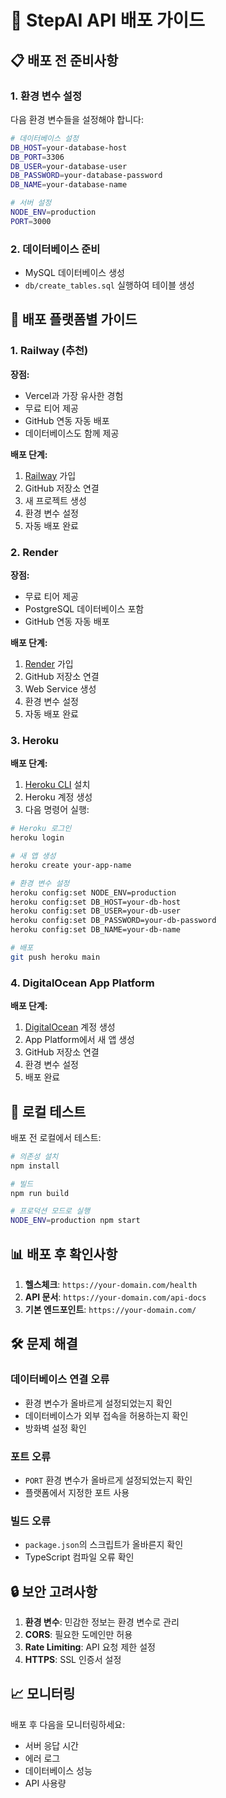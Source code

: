 # 🚀 StepAI API 배포 가이드

## 📋 배포 전 준비사항

### 1. 환경 변수 설정
다음 환경 변수들을 설정해야 합니다:

```bash
# 데이터베이스 설정
DB_HOST=your-database-host
DB_PORT=3306
DB_USER=your-database-user
DB_PASSWORD=your-database-password
DB_NAME=your-database-name

# 서버 설정
NODE_ENV=production
PORT=3000
```

### 2. 데이터베이스 준비
- MySQL 데이터베이스 생성
- `db/create_tables.sql` 실행하여 테이블 생성

## 🎯 배포 플랫폼별 가이드

### 1. Railway (추천)

**장점:**
- Vercel과 가장 유사한 경험
- 무료 티어 제공
- GitHub 연동 자동 배포
- 데이터베이스도 함께 제공

**배포 단계:**
1. [Railway](https://railway.app) 가입
2. GitHub 저장소 연결
3. 새 프로젝트 생성
4. 환경 변수 설정
5. 자동 배포 완료

### 2. Render

**장점:**
- 무료 티어 제공
- PostgreSQL 데이터베이스 포함
- GitHub 연동 자동 배포

**배포 단계:**
1. [Render](https://render.com) 가입
2. GitHub 저장소 연결
3. Web Service 생성
4. 환경 변수 설정
5. 자동 배포 완료

### 3. Heroku

**배포 단계:**
1. [Heroku CLI](https://devcenter.heroku.com/articles/heroku-cli) 설치
2. Heroku 계정 생성
3. 다음 명령어 실행:

```bash
# Heroku 로그인
heroku login

# 새 앱 생성
heroku create your-app-name

# 환경 변수 설정
heroku config:set NODE_ENV=production
heroku config:set DB_HOST=your-db-host
heroku config:set DB_USER=your-db-user
heroku config:set DB_PASSWORD=your-db-password
heroku config:set DB_NAME=your-db-name

# 배포
git push heroku main
```

### 4. DigitalOcean App Platform

**배포 단계:**
1. [DigitalOcean](https://www.digitalocean.com) 계정 생성
2. App Platform에서 새 앱 생성
3. GitHub 저장소 연결
4. 환경 변수 설정
5. 배포 완료

## 🔧 로컬 테스트

배포 전 로컬에서 테스트:

```bash
# 의존성 설치
npm install

# 빌드
npm run build

# 프로덕션 모드로 실행
NODE_ENV=production npm start
```

## 📊 배포 후 확인사항

1. **헬스체크**: `https://your-domain.com/health`
2. **API 문서**: `https://your-domain.com/api-docs`
3. **기본 엔드포인트**: `https://your-domain.com/`

## 🛠️ 문제 해결

### 데이터베이스 연결 오류
- 환경 변수가 올바르게 설정되었는지 확인
- 데이터베이스가 외부 접속을 허용하는지 확인
- 방화벽 설정 확인

### 포트 오류
- `PORT` 환경 변수가 올바르게 설정되었는지 확인
- 플랫폼에서 지정한 포트 사용

### 빌드 오류
- `package.json`의 스크립트가 올바른지 확인
- TypeScript 컴파일 오류 확인

## 🔒 보안 고려사항

1. **환경 변수**: 민감한 정보는 환경 변수로 관리
2. **CORS**: 필요한 도메인만 허용
3. **Rate Limiting**: API 요청 제한 설정
4. **HTTPS**: SSL 인증서 설정

## 📈 모니터링

배포 후 다음을 모니터링하세요:
- 서버 응답 시간
- 에러 로그
- 데이터베이스 성능
- API 사용량 